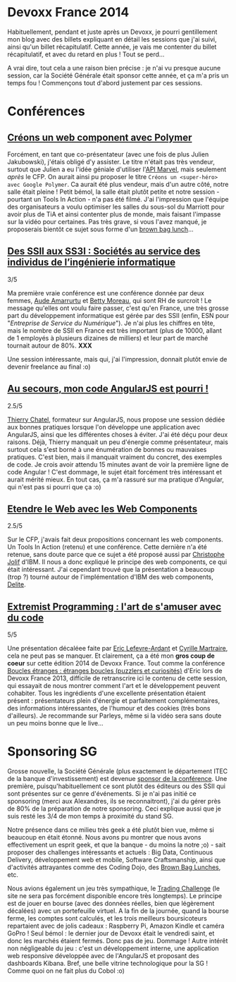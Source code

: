 Devoxx France 2014
==================

Habituellement, pendant et juste après un Devoxx, je pourri gentillement mon blog avec des billets expliquant en détail les sessions que j'ai suivi, ainsi qu'un billet récapitulatif.
Cette année, je vais me contenter du billet récapitulatif, et avec du retard en plus ! Tout se perd...

A vrai dire, tout cela a une raison bien précise : je n'ai vu presque aucune session, car la Société Générale était sponsor cette année, et ça m'a pris un temps fou !
Commençons tout d'abord justement par ces sessions.


# Conférences

## [Créons un web component avec Polymer](http://cfp.devoxx.fr/devoxxfr2014/talk/HXP-745/Cr%C3%A9ons%20un%20web%20component%20avec%20Polymer)

Forcément, en tant que co-présentateur (avec une fois de plus Julien Jakubowski), j'étais obligé d'y assister.
Le titre n'était pas très vendeur, surtout que Julien a eu l'idée géniale d'utiliser l'[API Marvel](http://developer.marvel.com/), mais seulement *après* le CFP. On aurait ainsi pu proposer le titre `Créons un <super-héro> avec Google Polymer`. Ca aurait été plus vendeur, mais d'un autre côté, notre salle était pleine ! Petit bémol, la salle était plutôt petite et notre session - pourtant un Tools In Action - n'a pas été filmé. J'ai l'impression que l'équipe des organisateurs a voulu optimiser les salles du sous-sol du Marriott pour avoir plus de TiA et ainsi contenter plus de monde, mais faisant l'impasse sur la vidéo pour certaines. Pas très grave, si vous l'avez manqué, je proposerais bientôt ce sujet sous forme d'un [brown bag lunch](http://www.brownbaglunch.fr)...

## [Des SSII aux SS3I : Sociétés au service des individus de l’ingénierie informatique](http://cfp.devoxx.fr/devoxxfr2014/talk/EHJ-890/Des%20SSII%20aux%20SS3I%20%3F%20Soci%C3%A9t%C3%A9s%20au%20service%20des%20individus%20de%20l%E2%80%99ing%C3%A9nierie%20informatique)

3/5

Ma première vraie conférence est une conférence donnée par deux femmes, [Aude Amarrurtu](http://cfp.devoxx.fr/devoxxfr2014/speaker/07af1df53d450d56d48fdddd319d85554a1fe21d/Aude%20Amarrurtu) et [Betty Moreau](http://cfp.devoxx.fr/devoxxfr2014/speaker/d41b8a6c22ac52c0c3588468d3f5a34a762f9ccd/Betty%20MOREAU), qui sont RH de surcroit !
Le message qu'elles ont voulu faire passer, c'est qu'en France, une très grosse part du développement informatique est gérée par des SSII (enfin, ESN pour "*Entreprise de Service du Numérique*"). Je n'ai plus les chiffres en tête, mais le nombre de SSII en France est très important (plus de 10000, allant de 1 employés à plusieurs dizaines de milliers) et leur part de marché tournait autour de 80%.
**XXX**

Une session intéressante, mais qui, j'ai l'impression, donnait plutôt envie de devenir freelance au final :o)


## [Au secours, mon code AngularJS est pourri !](http://cfp.devoxx.fr/devoxxfr2014/talk/VAR-813/Au%20secours,%20mon%20code%20AngularJS%20est%20pourri%20!)

2.5/5

[Thierry Chatel](http://cfp.devoxx.fr/devoxxfr2014/speaker/7c0e3659c3e1946a39a7b45f633a3a6f52cab4c6/Thierry%20Chatel), formateur sur AngularJS, nous propose une session dédiée aux bonnes pratiques lorsque l'on développe une application avec AngularJS, ainsi que les différentes choses à éviter.
J'ai été déçu pour deux raisons. Déjà, Thierry manquait un peu d'énergie comme présentateur, mais surtout cela s'est borné à une énumération de bonnes ou mauvaises pratiques. C'est bien, mais il manquait vraiment du concret, des exemples de code. Je crois avoir attendu 15 minutes avant de voir la première ligne de code Angular ! C'est dommage, le sujet était forcément très intéressant et aurait mérité mieux. En tout cas, ça m'a rassuré sur ma pratique d'Angular, qui n'est pas si pourri que ça :o)

## [Etendre le Web avec les Web Components](http://cfp.devoxx.fr/devoxxfr2014/talk/URP-539/Etendre%20le%20Web%20avec%20les%20Web%20Components)

2.5/5

Sur le CFP, j'avais fait deux propositions concernant les web components. Un Tools In Action (retenu) et une conférence. Cette dernière n'a été retenue, sans doute parce que ce sujet a été proposé aussi par [Christophe Jolif](http://cfp.devoxx.fr/devoxxfr2014/speaker/e30ce1e52e2a508470ac5be4eb6a1062463bf62d/Christophe%20Jolif) d'IBM.
Il nous a donc expliqué le principe des web components, ce qui était intéressant.
J'ai cependant trouvé que la présentation a beaucoup (trop ?) tourné autour de l'implémentation d'IBM des web components, [Delite](https://github.com/ibm-js/delite).


## [Extremist Programming : l'art de s'amuser avec du code](http://cfp.devoxx.fr/devoxxfr2014/talk/XEA-025/Extremist%20Programming%20:%20l%27art%20de%20s%27amuser%20avec%20du%20code)

5/5

Une présentation décaléee faite par [Eric Lefevre-Ardant](http://cfp.devoxx.fr/devoxxfr2014/speaker/fe056ad4746a010de60b106afd60c075031d8cd3/Eric%20Lefevre-Ardant) et [Cyrille Martraire](http://cfp.devoxx.fr/devoxxfr2014/speaker/0499a99ad2f1d4c024bc3c433d9c05f0dbc55ea4/Cyrille%20Martraire), cela ne peut pas se manquer. Et clairement, ça a été mon **gros coup de coeur** sur cette édition 2014 de Devoxx France.
Tout comme la conférence [Boucles étranges : étranges boucles (puzzlers et curiosités)](http://www.devoxx.com/display/FR13/Boucles+etranges+++etranges+boucles+%28puzzlers+et+curiosites%29) d'Eric lors de Devoxx France 2013, difficile de retranscrire ici le contenu de cette session, qui essayait de nous montrer comment l'art et le développement peuvent cohabiter.
Tous les ingrédients d'une excellente présentation étaient présent : présentateurs plein d'énergie et parfaitement complémentaires, des informations intéressantes, de l'humour et des cookies (très bons d'ailleurs). Je recommande sur Parleys, même si la vidéo sera sans doute un peu moins bonne que le live...


# Sponsoring SG

Grosse nouvelle, la Société Générale (plus exactement le département ITEC de la banque d'investissement) est devenue [sponsor de la conférence](http://www.devoxx.fr/partenaires/). Une première, puisqu'habituellement ce sont plutôt des éditeurs ou des SSII qui sont présentes sur ce genre d'événements.
Si je n'ai pas initié ce sponsoring (merci aux Alexandres, ils se reconnaitront), j'ai du gérer près de 80% de la préparation de notre sponsoring. Ceci explique aussi que je suis resté les 3/4 de mon temps à proximité du stand SG.

Notre présence dans ce milieu très geek a été plutôt bien vue, même si beaucoup en était étonné. Nous avons pu montrer que nous avons effectivement un esprit geek, et que la banque - du moins la notre ;o) - sait proposer des challenges intéressants et actuels : Big Data, Continuous Delivery, développement web et mobile, Software Craftsmanship, ainsi que d'activités attrayantes comme des Coding Dojo, des [Brown Bag Lunches](http://www.brownbaglunch.fr/), etc.

Nous avions également un jeu très sympathique, le [Trading Challenge](https://devoxx.societegenerale.com) (le site ne sera pas forcément disponible encore très longtemps). Le principe est de jouer en bourse (avec des données réelles, bien que légèrement décalées) avec un portefeuille virtuel. A la fin de la journée, quand la bourse ferme, les comptes sont calculés, et les trois meilleurs boursicoteurs repartaient avec de jolis cadeaux : Raspberry Pi, Amazon Kindle et caméra GoPro ! Seul bémol : le dernier jour de Devoxx était le vendredi saint, et donc les marchés étaient fermés. Donc pas de jeu. Dommage !
Autre intérêt non négligeable du jeu : c'est un développement interne, une application web responsive développée avec de l'AngularJS et proposant des dashboards Kibana. Bref, une belle vitrine technologique pour la SG ! Comme quoi on ne fait plus du Cobol :o)

# 



